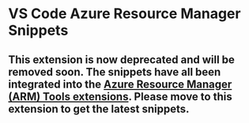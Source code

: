 # VS Code Azure Resource Manager Snippets

## This extension is now deprecated and will be removed soon. The snippets have all been integrated into the [Azure Resource Manager (ARM) Tools extensions](https://marketplace.visualstudio.com/items?itemName=msazurermtools.azurerm-vscode-tools). Please move to this extension to get the latest snippets.

